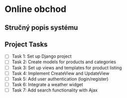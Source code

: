 # Online obchod

## Stručný popis systému

## Project Tasks

- [ ] Task 1: Set up Django project
- [ ] Task 2: Create models for products and categories
- [ ] Task 3: Set up views and templates for product listing
- [ ] Task 4: Implement CreateView and UpdateView
- [ ] Task 5: Add user authentication (login/register)
- [ ] Task 6: Integrate a weather widget
- [ ] Task 7: Add search functionality with Ajax